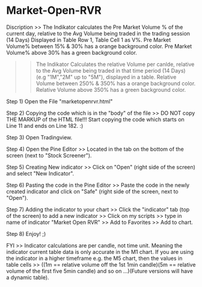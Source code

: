# Market-Open-RVR

Discription >> The Indikator calculates the Pre Market Volume % of the current day, relative to the Avg Volume being traded in the trading session (14 Days) Displayed in Table Row 1, Table Cell 1 as V%. Pre Market Volume% between 15% & 30% has a orange background color. Pre Market Volume% above 30% has a green background color.
>> The Indikator Calculates the relative Volume per canlde, relative to the Avg Volume being traded in that time period (14 Days) (e.g "1M","2M" up to "5M"), displayed in a table. Relative Volume between 250% & 350% has a orange background color. Relative Volume above 350% has a green background color. 

Step 1) Open the File "marketopenrvr.html"

Step 2) Copying the code which is in the "body" of the file >> DO NOT copy THE MARKUP of the HTML file!!! Start copying the code which starts on Line 11 and ends on Line 182. :)

Step 3) Open Tradingview.

Step 4) Open the Pine Editor >> Located in the tab on the bottom of the screen (next to "Stock Screener"). 

Step 5) Creating New indicator >>  Click on "Open" (right side of the screen) and select "New Indicator".

Step 6) Pasting the code in the Pine Editor >> Paste the code in the newly created indicator and click on "Safe" (right side of the screen, next to "Open").

Step 7) Adding the indicator to your chart >> Click the "indicator" tab (top of the screen) to add a new indicator >> Click on my scripts >> type in name of indicator "Market Open RVR" >> Add to Favorites >> Add to chart.

Step 8) Enjoy! ;) 

FYI >> Indicator calculations are per candle, not time unit. Meaning the indicator current table data is only accurate in the M1 chart. 
       If you are using the indicator in a higher timeframe e.g. the M5 chart, then the values in table cells >> ((1m == relative volume off the 1st 1min candle)(5m == relative volume of the first five 5min candle) and so on ...)(Future versions will have a dynamic table).

